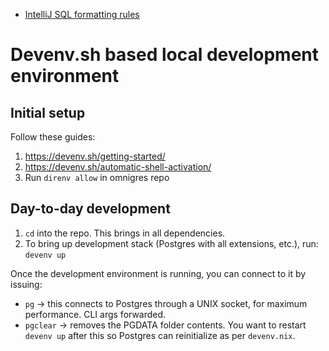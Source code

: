 - [IntelliJ SQL formatting rules](omnigres_sql.xml)

# Devenv.sh based local development environment

## Initial setup

Follow these guides:

1. https://devenv.sh/getting-started/
2. https://devenv.sh/automatic-shell-activation/
3. Run `direnv allow` in omnigres repo

## Day-to-day development

1. `cd` into the repo. This brings in all dependencies.
2. To bring up development stack (Postgres with all extensions, etc.), run:
   `devenv up`

Once the development environment is running, you can connect to it by issuing:

- `pg` -> this connects to Postgres through a UNIX socket, for maximum performance. CLI args forwarded.
- `pgclear` -> removes the PGDATA folder contents. You want to restart `devenv up` after this so Postgres can reinitialize as per `devenv.nix`.
